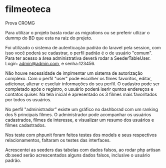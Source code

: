 # filmeoteca
Prova CROMG

Para utilizar o projeto basta rodar as migrations ou se preferir utlizar o dummp do BD que esta na raiz do prejeto.

Foi utilizado o sistema de autenticação padrão do laravel pela session, com isso você poderá se cadastrar, o perfil padrão é
o de usuário "comum". Para ter acesso a área administrativa deverá rodar a SeederTableUser. Login: admin@admin.com, e senha:123456.

Não houve necessidade de implmentar um sistema de autorização complexo. Com o perfil "user" pode escolher os flmes favoritos, editar, adicionar, alterar e esxcluir informações do seu perfil. O cadastro pode ser 
completado após o registro, o usuário poderá iserir quntos endereços e contatos quiser.
Na tela inicial é apresentado os 3 filmes mais favoritados por todos os usuários. 

No perfil "administrador" existe um gráfico no dashborad com um ranking dos 5 principais filmes. O administrador pode acompanhar os usuários
cadastrados, filmes de interesse, e visualizar um resumo dos usuários e filmes cadastrados.

Nos teste com phpunit foram feitos testes dos models e seus respectivos relacionamentos, faltaram os testes das interfaces. 

Acrescentei as seeders das tabelas  com dados falsos, ao rodar php artisan db:seed serão acrescentados alguns dados falsos, inclusive
o usuário padrão.

